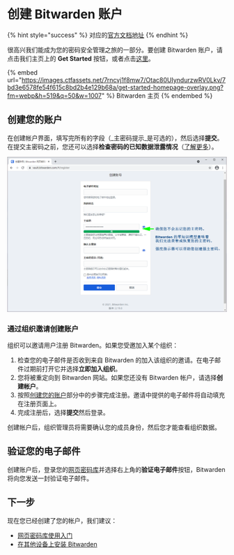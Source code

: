 # 创建 Bitwarden 账户

{% hint style="success" %}
对应的[官方文档地址](https://bitwarden.com/help/article/create-bitwarden-account/)
{% endhint %}

很高兴我们能成为您的密码安全管理之旅的一部分。要创建 Bitwarden 账户，请点击我们主页上的 **Get Started** 按钮，或者点击[这里](https://vault.bitwarden.com/#/register)。

{% embed url="https://images.ctfassets.net/7rncvj1f8mw7/Otac80UIyndurzwRV0Lkv/7bd3e6578fe54f615c8bd2b4e129b68a/get-started-homepage-overlay.png?fm=webp&h=519&q=50&w=1007" %}
Bitwarden 主页
{% endembed %}

## 创建您的账户 <a href="#create-your-account" id="create-your-account"></a>

在创建帐户界面，填写完所有的字段（_主密码提示_是可选的），然后选择**提交**。在提交主密码之前，您还可以选择**检查密码的已知数据泄露情况**（[了解更多](../your-vault/vault-health-reports.md#data-breach-report-individual-vaults-only)）。

![创建您的账户](../.gitbook/assets/create-account-screen-overlay.png)

### 通过组织邀请创建账户 <a href="#create-an-account-from-an-organization-invite" id="create-an-account-from-an-organization-invite"></a>

组织可以邀请用户注册 Bitwarden。如果您受邀加入某个组织：

1. 检查您的电子邮件是否收到来自 Bitwarden 的加入该组织的邀请。在电子邮件过期前打开它并选择**立即加入组织**。
2. 您将被重定向到 Bitwarden 网站。如果您还没有 Bitwarden 帐户，请选择**创建帐户**。
3. 按照[创建您的账户](create-bitwarden-account.md#create-your-account)部分中的步骤完成注册。邀请中提供的电子邮件将自动填充在注册页面上。
4. 完成注册后，选择**提交**然后登录。

创建帐户后，组织管理员将需要确认您的成员身份，然后您才能查看组织数据。

## 验证您的电子邮件 <a href="#verify-your-email" id="verify-your-email"></a>

创建账户后，登录您的[网页密码库](https://vault.bitwarden.com/)并选择右上角的**验证电子邮件**按钮，Bitwarden 将向您发送一封验证电子邮件。

## 下一步 <a href="#next-steps" id="next-steps"></a>

现在您已经创建了您的帐户，我们建议：

* [网页密码库使用入门](getting-started-webvault.md)
* [在其他设备上安装 Bitwarden](https://bitwarden.com/download/)
